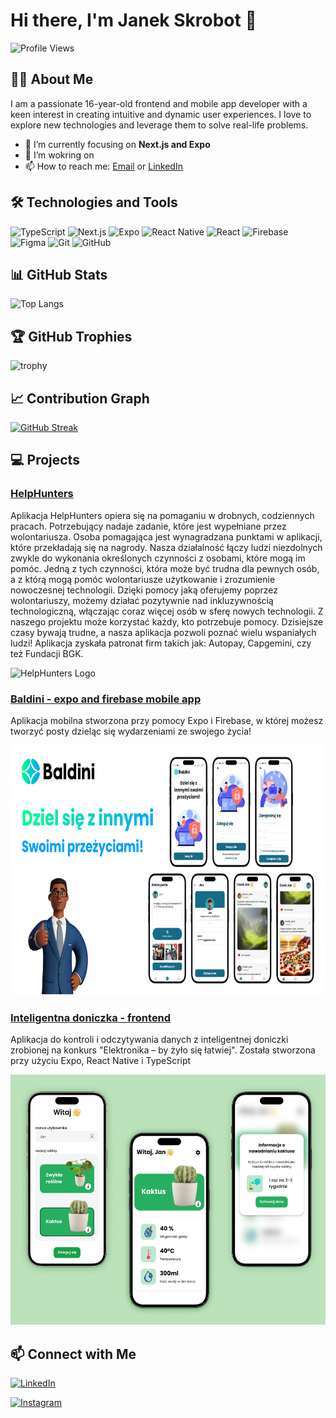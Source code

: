# Hi there, I'm Janek Skrobot 👋

![Profile Views](https://komarev.com/ghpvc/?username=janekskr&color=blue)

## 👨‍💻 About Me
I am a passionate 16-year-old frontend and mobile app developer with a keen interest in creating intuitive and dynamic user experiences. I love to explore new technologies and leverage them to solve real-life problems.

- 🌱 I’m currently focusing on **Next.js and Expo**
- 👯 I’m wokring on 
- 📫 How to reach me: [Email](mailto:janeczek.skrobot@gmail.com) or [LinkedIn](https://linkedin.com/in/janekskr)

## 🛠️ Technologies and Tools

![TypeScript](https://img.shields.io/badge/typescript-%23007ACC.svg?style=flat&logo=typescript&logoColor=white)
![Next.js](https://img.shields.io/badge/next.js-%23000000.svg?style=flat&logo=nextdotjs&logoColor=white)
![Expo](https://img.shields.io/badge/expo-1C1E24?style=flat&logo=expo&logoColor=white)
![React Native](https://img.shields.io/badge/react_native-%2320232a.svg?style=flat&logo=react&logoColor=%2361DAFB)
![React](https://img.shields.io/badge/react-%2320232a.svg?style=flat&logo=react&logoColor=%2361DAFB)
![Firebase](https://img.shields.io/badge/firebase-%23039BE5.svg?style=flat&logo=firebase)
![Figma](https://img.shields.io/badge/figma-%23F24E1E.svg?style=flat&logo=figma&logoColor=white)
![Git](https://img.shields.io/badge/git-%23F05033.svg?style=flat&logo=git&logoColor=white)
![GitHub](https://img.shields.io/badge/github-%23121011.svg?style=flat&logo=github&logoColor=white)

## 📊 GitHub Stats

![Top Langs](https://github-readme-stats.vercel.app/api/top-langs/?username=janekskr&layout=compact&theme=tokyonight&hide_border=true)

## 🏆 GitHub Trophies
![trophy](https://github-profile-trophy.vercel.app/?username=janekskr&theme=onedark)

## 📈 Contribution Graph
[![GitHub Streak](https://github-readme-streak-stats.herokuapp.com/?user=janekskr&theme=tokyonight)](https://git.io/streak-stats)

## 💻 Projects

### [HelpHunters](www.helphunters.pl)
Aplikacja HelpHunters opiera się na pomaganiu w drobnych, codziennych pracach. Potrzebujący nadaje zadanie, które jest wypełniane przez wolontariusza. Osoba pomagająca jest wynagradzana punktami w aplikacji, które przekładają się na nagrody. Nasza działalność łączy ludzi niezdolnych zwykle do wykonania określonych czynności z osobami, które mogą im pomóc. Jedną z tych czynności, która może być trudna dla pewnych osób, a z którą mogą pomóc wolontariusze użytkowanie i zrozumienie nowoczesnej technologii. Dzięki pomocy jaką oferujemy poprzez wolontariuszy, możemy działać pozytywnie nad inkluzywnością technologiczną, włączając coraz więcej osób w sferę nowych technologii. Z naszego projektu może korzystać każdy, kto potrzebuje pomocy. Dzisiejsze czasy bywają trudne, a nasza aplikacja pozwoli poznać wielu wspaniałych ludzi! Aplikacja zyskała patronat firm takich jak: Autopay, Capgemini, czy też Fundacji BGK.

<img src="https://helphunters.pl/img/favicon.png" alt="HelpHunters Logo" width="200" height="200">


### [Baldini - expo and firebase mobile app](https://github.com/janekskr/firebase-expo-app)
Aplikacja mobilna stworzona przy pomocy Expo i Firebase, w której możesz tworzyć posty dzieląc się wydarzeniami ze swojego życia!

<img src="https://raw.githubusercontent.com/janekskr/firebase-expo-app/main/assets/images/mockup.png" alt="Baldini Mockup" height="400" width="711">

### [Inteligentna doniczka - frontend](https://github.com/janekskr/inteligent-flower-pot-frontend)
Aplikacja do kontroli i odczytywania danych z inteligentnej doniczki zrobionej na konkurs "Elektronika – by żyło się łatwiej". Została stworzona przy użyciu Expo, React Native i TypeScript

<img src="https://raw.githubusercontent.com/janekskr/inteligent-flower-pot-frontend/main/src/assets/images/design.png" alt="Inteligentna Doniczka Mockup" height="400"  width="535">


## 📫 Connect with Me

[![LinkedIn](https://img.shields.io/badge/linkedin-%230077B5.svg?style=flat&logo=linkedin&logoColor=white)](https://www.linkedin.com/in/jan-skrobot-a998b82a0/)

[![Instagram](https://img.shields.io/badge/instagram-%23E4405F.svg?style=flat&logo=instagram&logoColor=white)](https://www.instagram.com/janekskrobot/)

